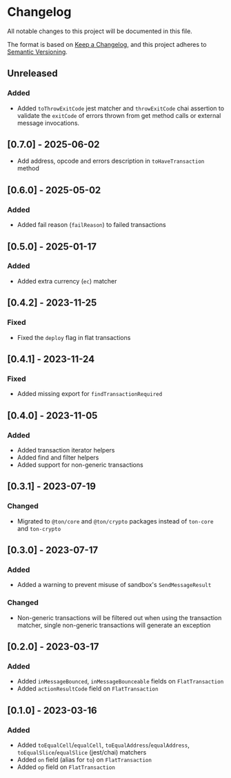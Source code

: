# Changelog

All notable changes to this project will be documented in this file.

The format is based on [Keep a Changelog](https://keepachangelog.com/en/1.0.0/),
and this project adheres to [Semantic Versioning](https://semver.org/spec/v2.0.0.html).

## Unreleased

### Added

- Added `toThrowExitCode` jest matcher and `throwExitCode` chai assertion to validate the `exitCode` of errors thrown from get method calls or external message invocations.

## [0.7.0] - 2025-06-02

- Add address, opcode and errors description in `toHaveTransaction` method

## [0.6.0] - 2025-05-02

### Added

- Added fail reason (`failReason`) to failed transactions

## [0.5.0] - 2025-01-17

### Added

- Added extra currency (`ec`) matcher

## [0.4.2] - 2023-11-25

### Fixed

- Fixed the `deploy` flag in flat transactions

## [0.4.1] - 2023-11-24

### Fixed

- Added missing export for `findTransactionRequired`

## [0.4.0] - 2023-11-05

### Added

- Added transaction iterator helpers
- Added find and filter helpers
- Added support for non-generic transactions

## [0.3.1] - 2023-07-19

### Changed

- Migrated to `@ton/core` and `@ton/crypto` packages instead of `ton-core` and `ton-crypto`

## [0.3.0] - 2023-07-17

### Added

- Added a warning to prevent misuse of sandbox's `SendMessageResult`

### Changed

- Non-generic transactions will be filtered out when using the transaction matcher, single non-generic transactions will generate an exception

## [0.2.0] - 2023-03-17

### Added

- Added `inMessageBounced`, `inMessageBounceable` fields on `FlatTransaction`
- Added `actionResultCode` field on `FlatTransaction`

## [0.1.0] - 2023-03-16

### Added

- Added `toEqualCell`/`equalCell`, `toEqualAddress`/`equalAddress`, `toEqualSlice`/`equalSlice` (jest/chai) matchers
- Added `on` field (alias for `to`) on `FlatTransaction`
- Added `op` field on `FlatTransaction`
